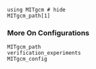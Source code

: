 ```@example
using MITgcm # hide
MITgcm_path[1]
```

### More On Configurations

```@docs
MITgcm_path
verification_experiments
MITgcm_config
```
